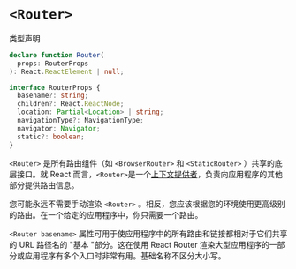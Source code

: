 # `<Router>`

类型声明

```ts
declare function Router(
  props: RouterProps
): React.ReactElement | null;

interface RouterProps {
  basename?: string;
  children?: React.ReactNode;
  location: Partial<Location> | string;
  navigationType?: NavigationType;
  navigator: Navigator;
  static?: boolean;
}
```

`<Router>` 是所有路由组件（如 `<BrowserRouter>` 和 `<StaticRouter>` ）共享的底层接口。就 React 而言，`<Router>`是一个[上下文提供者](https://reactjs.org/docs/context.html#contextprovider)，负责向应用程序的其他部分提供路由信息。

您可能永远不需要手动渲染 `<Router>` 。相反，您应该根据您的环境使用更高级别的路由。在一个给定的应用程序中，你只需要一个路由。

`<Router basename>` 属性可用于使应用程序中的所有路由和链接都相对于它们共享的 URL 路径名的 "基本 "部分。这在使用 React Router 渲染大型应用程序的一部分或应用程序有多个入口时非常有用。基础名称不区分大小写。